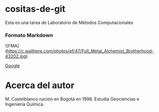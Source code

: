# cositas-de-git
Esta es una tarea de Laboratorio de Métodos Computacionales 


### Formato Markdown

![FMA] (https://c.wallhere.com/photos/ef/47/Full_Metal_Alchemist_Brotherhood-43202.jpg)

[Google](https://www.google.com)

# Acerca del autor

M. Castelblanco nación en Bogotá en 1998. Estudia Geociencias e Ingeniería Química.
